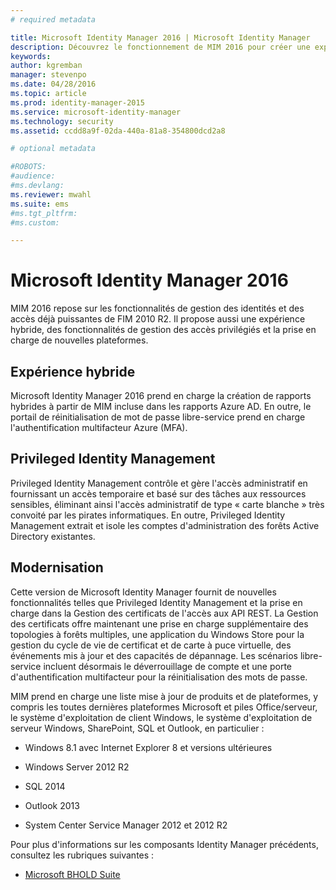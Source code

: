 ```yaml
---
# required metadata

title: Microsoft Identity Manager 2016 | Microsoft Identity Manager
description: Découvrez le fonctionnement de MIM 2016 pour créer une expérience de gestion d’identité plus sûre et plus pratique dans le cloud et sur site.
keywords:
author: kgremban
manager: stevenpo
ms.date: 04/28/2016
ms.topic: article
ms.prod: identity-manager-2015
ms.service: microsoft-identity-manager
ms.technology: security
ms.assetid: ccdd8a9f-02da-440a-81a8-354800dcd2a8

# optional metadata

#ROBOTS:
#audience:
#ms.devlang:
ms.reviewer: mwahl
ms.suite: ems
#ms.tgt_pltfrm:
#ms.custom:

---
```


# Microsoft Identity Manager 2016
MIM 2016 repose sur les fonctionnalités de gestion des identités et des accès déjà puissantes de FIM 2010 R2. Il propose aussi une expérience hybride, des fonctionnalités de gestion des accès privilégiés et la prise en charge de nouvelles plateformes.

## Expérience hybride
Microsoft Identity Manager 2016 prend en charge la création de rapports hybrides à partir de MIM incluse dans les rapports Azure AD. En outre, le portail de réinitialisation de mot de passe libre-service prend en charge l'authentification multifacteur Azure (MFA).

## Privileged Identity Management
Privileged Identity Management contrôle et gère l'accès administratif en fournissant un accès temporaire et basé sur des tâches aux ressources sensibles, éliminant ainsi l'accès administratif de type « carte blanche » très convoité par les pirates informatiques. En outre, Privileged Identity Management extrait et isole les comptes d'administration des forêts Active Directory existantes.

## Modernisation
Cette version de Microsoft Identity Manager fournit de nouvelles fonctionnalités telles que Privileged Identity Management et la prise en charge dans la Gestion des certificats de l'accès aux API REST. La Gestion des certificats offre maintenant une prise en charge supplémentaire des topologies à forêts multiples, une application du Windows Store pour la gestion du cycle de vie de certificat et de carte à puce virtuelle, des événements mis à jour et des capacités de dépannage. Les scénarios libre-service incluent désormais le déverrouillage de compte et une porte d'authentification multifacteur pour la réinitialisation des mots de passe.

MIM prend en charge une liste mise à jour de produits et de plateformes, y compris les toutes dernières plateformes Microsoft et piles Office/serveur, le système d'exploitation de client Windows, le système d'exploitation de serveur Windows, SharePoint, SQL et Outlook, en particulier :

-   Windows 8.1 avec Internet Explorer 8 et versions ultérieures

-   Windows Server 2012 R2

-   SQL 2014

-   Outlook 2013

-   System Center Service Manager 2012 et 2012 R2

Pour plus d'informations sur les composants Identity Manager précédents, consultez les rubriques suivantes :

-   [Microsoft BHOLD Suite](https://technet.microsoft.com/en-us/library/jj134096.aspx)


<!--HONumber=Apr16_HO2-->


